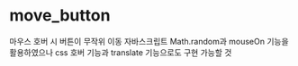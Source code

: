 # move_button

마우스 호버 시 버튼이 무작위 이동
자바스크립트 Math.random과 mouseOn 기능을 활용하였으나 css 호버 기능과 translate 기능으로도 구현 가능할 것
